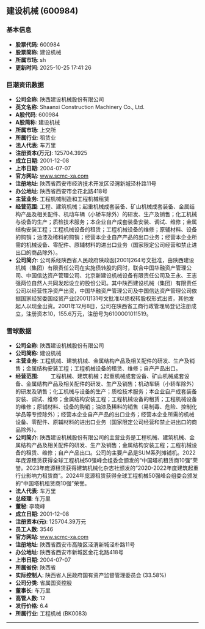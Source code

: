 ## 建设机械 (600984)

### 基本信息

- **股票代码**: 600984
- **股票简称**: 建设机械
- **所属市场**: sh
- **更新时间**: 2025-10-25 17:41:26

### 巨潮资讯数据

- **公司全称**: 陕西建设机械股份有限公司
- **英文名称**: Shaanxi Construction Machinery Co., Ltd.
- **A股代码**: 600984
- **A股简称**: 建设机械
- **所属市场**: 上交所
- **所属行业**: 租赁业
- **法人代表**: 车万里
- **注册资本(万元)**: 125704.3925
- **成立日期**: 2001-12-08
- **上市日期**: 2004-07-07
- **官方网站**: www.scmc-xa.com
- **注册地址**: 陕西省西安市经济技术开发区泾渭新城泾朴路11号
- **办公地址**: 陕西省西安市金花北路418号
- **主营业务**: 工程机械制造和工程机械租赁
- **经营范围**: 工程、建筑机械；起重机械成套装备、矿山机械成套装备、金属结构产品及相关配件、机动车辆（小轿车除外）的研发、生产及销售；化工机械与设备的生产；质检技术服务；本企业自产成套装备安装、调试、维修；金属结构安装工程；工程机械设备的租赁；工程机械设备的维修；原辅材料、设备的购销；油漆及稀料的购销；经营本企业自产产品的出口业务；经营本企业所需的机械设备、零配件、原辅材料的进出口业务（国家限定公司经营和禁止进出口的商品除外）。
- **公司简介**: 公司系经陕西省人民政府陕政函[2001]264号文批准，由陕西建设机械（集团）有限责任公司在实施债转股的同时，联合中国华融资产管理公司、中国信达资产管理公司、北京新建设机械设备有限责任公司及王永、王志强两位自然人共同发起设立的股份公司。其中陕西建设机械（集团）有限责任公司以经营性净资产出资，中国华融资产管理公司及中国信达资产管理公司依据国家经贸委国经贸产业[2001]131号文批准以债权转股权形式出资，其他发起人以现金出资。2001年12月8日，公司在陕西省工商行政管理局登记注册成立，注册资本10，155.6万元，注册号为6100001011519。

### 雪球数据

- **公司全称**: 陕西建设机械股份有限公司
- **公司简称**: 建设机械
- **主营业务**: 工程机械、建筑机械、金属结构产品及相关配件的研发、生产及销售；金属结构安装工程；工程机械设备的租赁、维修；自产产品出口。
- **经营范围**: 　　工程机械、建筑机械；起重机械成套设备、矿山机械成套设备、金属结构产品及相关配件的研发、生产及销售；机动车辆（小轿车除外）的研发及销售；化工机械与设备的生产；质检技术服务；本企业自产成套装备安装、调试、维修；金属结构安装工程；工程机械设备的租赁；工程机械设备的维修；原辅材料、设备的购销；油漆及稀料的销售（易制毒、危险、控制化学品等专控除外）；经营本企业自产产品的出口业务；经营本企业所需的机械设备、零配件、原辅材料的进出口业务（国家限定公司经营和禁止进出口的商品除外）。
- **公司简介**: 陕西建设机械股份有限公司的主营业务是工程机械、建筑机械、金属结构产品及相关配件的研发、生产及销售；金属结构安装工程；工程机械设备的租赁、维修；自产产品出口。公司的主要产品是SUM系列摊铺机。2022年庞源租赁获得全球工程机械50强峰会组委会颁发的“中国塔机租赁商10强”荣誉。2023年庞源租赁获得建筑机械化杂志社颁发的“2020-2022年度建筑起重行业影响力租赁商”。2024年庞源租赁获得全球工程机械50强峰会组委会颁发的“中国塔机租赁商10强”荣誉。
- **法人代表**: 车万里
- **总经理**: 车万里
- **董秘**: 李晓峰
- **成立日期**: 2001-12-08
- **注册资本(元)**: 125704.39万元
- **员工人数**: 3546
- **官方网站**: www.scmc-xa.com
- **注册地址**: 陕西省西安市高陵区泾渭新城泾朴路11号
- **办公地址**: 陕西省西安市新城区金花北路418号
- **上市日期**: 2004-07-07
- **所属省份**: 陕西省
- **实际控制人**: 陕西省人民政府国有资产监督管理委员会 (33.58%)
- **公司分类**: 省属国资控股
- **董事长**: 车万里
- **高管人数**: 12
- **发行价格**: 6.4
- **所属行业**: 工程机械 (BK0083)

---
